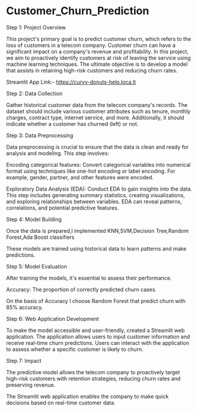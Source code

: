 # Customer_Churn_Prediction

Step 1: Project Overview

This project's primary goal is to predict customer churn, which refers to the loss of customers in a telecom company. Customer churn can have a significant impact on a company's revenue and profitability. In this project, we aim to proactively identify customers at risk of leaving the service using machine learning techniques. The ultimate objective is to develop a model that assists in retaining high-risk customers and reducing churn rates.

Streamlit App Link:- https://curvy-donuts-help.loca.lt

Step 2: Data Collection

Gather historical customer data from the telecom company's records. The dataset should include various customer attributes such as tenure, monthly charges, contract type, internet service, and more. Additionally, it should indicate whether a customer has churned (left) or not.

Step 3: Data Preprocessing

Data preprocessing is crucial to ensure that the data is clean and ready for analysis and modeling. This step involves:

Encoding categorical features: Convert categorical variables into numerical format using techniques like one-hot encoding or label encoding. For example, gender, partner, and other features were encoded.

Exploratory Data Analysis (EDA): Conduct EDA to gain insights into the data. This step includes generating summary statistics, creating visualizations, and exploring relationships between variables. EDA can reveal patterns, correlations, and potential predictive features.

Step 4: Model Building

Once the data is prepared,I implemented KNN,SVM,Decision Tree,Random Forest,Ada Boost classifiers

These models are trained using historical data to learn patterns and make predictions.

Step 5: Model Evaluation

After training the models, it's essential to assess their performance.

Accuracy: The proportion of correctly predicted churn cases.

On the basis of Accuracy I choose Random Forest that predict churn with 85% accuracy.

Step 6: Web Application Development

To make the model accessible and user-friendly, created a Streamlit web application. The application allows users to input customer information and receive real-time churn predictions. Users can interact with the application to assess whether a specific customer is likely to churn.

Step 7: Impact

The predictive model allows the telecom company to proactively target high-risk customers with retention strategies, reducing churn rates and preserving revenue.

The Streamlit web application enables the company to make quick decisions based on real-time customer data.

